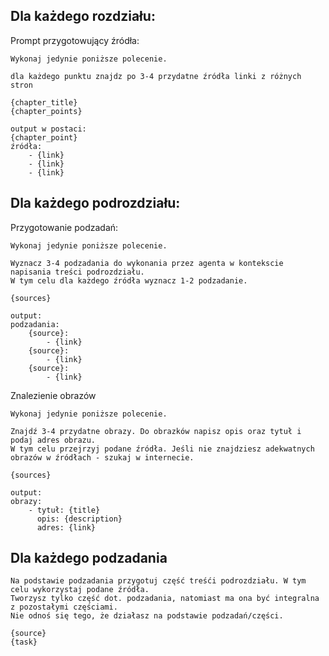 ## Dla każdego rozdziału:

Prompt przygotowujący źródła:

```ease_prompt=sources
Wykonaj jedynie poniższe polecenie.

dla każdego punktu znajdz po 3-4 przydatne źródła linki z różnych stron

{chapter_title}
{chapter_points}

output w postaci:
{chapter_point}
źródła:
    - {link}
    - {link}
    - {link}
```

## Dla każdego podrozdziału:

Przygotowanie podzadań:

```ease_prompt=tasks
Wykonaj jedynie poniższe polecenie.

Wyznacz 3-4 podzadania do wykonania przez agenta w kontekscie napisania treści podrozdziału.
W tym celu dla każdego źródła wyznacz 1-2 podzadanie.

{sources}

output:
podzadania:
    {source}:
        - {link}
    {source}:
        - {link}
    {source}:
        - {link}
```


Znalezienie obrazów
```ease_prompt=images
Wykonaj jedynie poniższe polecenie.

Znajdź 3-4 przydatne obrazy. Do obrazków napisz opis oraz tytuł i podaj adres obrazu.
W tym celu przejrzyj podane źródła. Jeśli nie znajdziesz adekwatnych obrazów w źródłach - szukaj w internecie.

{sources}

output:
obrazy:
    - tytuł: {title}
      opis: {description}
      adres: {link}
```

## Dla każdego podzadania

```ease_prompt=chapter
Na podstawie podzadania przygotuj część treśći podrozdziału. W tym celu wykorzystaj podane źródła.
Tworzysz tylko część dot. podzadania, natomiast ma ona być integralna z pozostałymi częściami.
Nie odnoś się tego, że działasz na podstawie podzadań/części.

{source}
{task}
```
